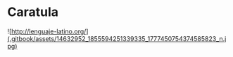 # Caratula

![http://lenguaje-latino.org/](.gitbook/assets/14632952_1855594251339335_1777450754374585823_n.jpg)

